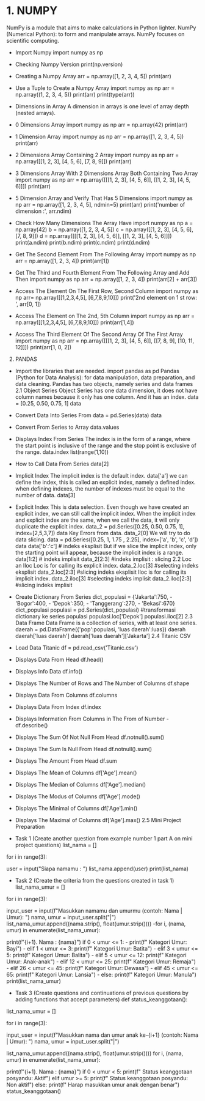 # 1. NUMPY
NumPy is a module that aims to make calculations in Python lighter.
NumPy (Numerical Python): to form and manipulate arrays. NumPy focuses on scientific computing.
- Import Numpy
import numpy as np

- Checking Numpy Version
print(np.version)

- Creating a Numpy Array
arr = np.array([1, 2, 3, 4, 5])
print(arr)
- Use a Tuple to Create a Numpy Array
import numpy as np
arr = np.array((1, 2, 3, 4, 5))
print(arr)
print(type(arr))
- Dimensions in Array
A dimension in arrays is one level of array depth (nested arrays).
- 0 Dimensions Array
import numpy as np
arr = np.array(42)
print(arr)
- 1 Dimension Array
import numpy as np
arr = np.array([1, 2, 3, 4, 5])
print(arr)
- 2 Dimensions Array Containing 2 Array
import numpy as np
arr = np.array([[1, 2, 3], [4, 5, 6], [7, 8, 9]])
print(arr)
- 3 Dimensions Array With 2 Dimensions Array Both Containing Two Array
import numpy as np
arr = np.array([[[1, 2, 3], [4, 5, 6]], [[1, 2, 3], [4, 5, 6]]])
print(arr)
- 5 Dimension Array and Verify That Has 5 Dimensions
import numpy as np
arr = np.array([1, 2, 3, 4, 5], ndmin=5)
print(arr)
print('number of dimension :', arr.ndim)
- Check How Many Dimensions The Array Have
import numpy as np
a = np.array(42)
b = np.array([1, 2, 3, 4, 5])
c = np.array([[1, 2, 3], [4, 5, 6], [7, 8, 9]])
d = np.array([[[1, 2, 3], [4, 5, 6]], [[1, 2, 3], [4, 5, 6]]])
print(a.ndim)
print(b.ndim)
print(c.ndim)
print(d.ndim)
- Get The Second Element From The Following Array
import numpy as np
arr = np.array([1, 2, 3, 4])
print(arr[1])
- Get The Third and Fourth Element From The Following Array and Add Then
import numpy as np
arr = np.array([1, 2, 3, 4])
print(arr[2] + arr[3])
- Access The Element On The First Row, Second Column
import numpy as np
arr= np.array([[1,2,3,4,5], [6,7,8,9,10]])
print('2nd element on 1 st row: ', arr[0, 1])
- Access The Element on The 2nd, 5th Column
import numpy as np
arr = np.array([[1,2,3,4,5], [6,7,8,9,10]])
print(arr[1,4])
- Access The Third Element Of The Second Array Of The First Array
import numpy as np
arr = np.array([[[1, 2, 3], [4, 5, 6]], [[7, 8, 9], [10, 11, 12]]])
print(arr[1, 0, 2])
2. PANDAS
- Import the libraries that are needed.
import pandas as pd
Pandas (Python for Data Analysis): for data manipulation, data preparation, and data cleaning.
Pandas has two objects, namely series and data frames
2.1 Object Series
Object Series has one data dimension, it does not have column names because it only has one column. And it has an index.
data = [0.25, 0.50, 0.75, 1]
data
- Convert Data Into Series From
data = pd.Series(data)
data
- Convert From Series to Array
data.values
- Displays Index From Series
The index is in the form of a range, where the start point is inclusive of the range and the stop point is exclusive of the range.
data.index
list(range(1,10))
- How to Call Data From Series
data[2]
- Implicit Index
The implicit index is the default index.
data['a']
we can define the index, this is called an explicit index, namely a defined index.
when defining indexes, the number of indexes must be equal to the number of data.
data[3]
- Explicit Index
This is data selection.
Even though we have created an explicit index, we can still call the implicit index.
When the implicit index and explicit index are the same, when we call the data, it will only duplicate the explicit index.
data_2 = pd.Series([0.25, 0.50, 0.75, 1], index=[2,5,3,7])
data
Key Errors from data.
data_2[0]
We will try to do data slicing.
data = pd.Series([0.25, 1, 1.75 , 2.25], index=['a', 'b', 'c', 'd'])
data
data['b':'c'] # indeks eksplisit
But if we slice the implicit index, only the starting point will appear, because the implicit index is a range.
data[1:2] # indeks implisit
data_2[2:3] #indeks implisit : slicing
2.2 Loc an Iloc
Loc is for calling its explicit index.
data_2.loc[3] #selecting indeks eksplisit
data_2.loc[2:3] #slicing indeks eksplisit
Iloc is for calling its implicit index.
data_2.iloc[3] #selecting indeks implisit
data_2.iloc[2:3] #slicing indeks implisit
- Create Dictionary From Series
dict_populasi = {'Jakarta':750, - 'Bogor':400, - 'Depok':350, - 'Tanggerang':270, - 'Bekasi':670}
dict_populasi
populasi = pd.Series(dict_populasi) #transformasi dictionary ke series
populasi
populasi.loc['Depok']
populasi.iloc[2]
2.3 Data Frame
Data Frame is a collection of series, with at least one series.
daerah = pd.DataFrame({'pop':populasi, 'luas daerah':luas})
daerah
daerah['luas daerah']
daerah['luas daerah']['Jakarta']
2.4 Titanic CSV
- Load Data Titanic
df = pd.read_csv('Titanic.csv')
- Displays Data From Head
df.head()
- Displays Info Data
df.info()
- Displays The Number of Rows and The Number of Columns
df.shape
- Displays Data From Columns
df.columns
- Displays Data From Index
df.index
- Displays Information From Columns in The From of Number
-df.describe()

- Displays The Sum Of Not Null From Head
df.notnull().sum()
- Displays The Sum Is Null From Head
df.notnull().sum()
- Displays The Amount From Head
df.sum
- Displays The Mean of Columns
df['Age'].mean()
- Displays The Median of Columns
df['Age'].median()
- Displays The Modus of Columns
df['Age'].mode()
- Displays The Minimal of Columns
df['Age'].min()
- Displays The Maximal of Columns
df['Age'].max()
2.5 Mini Project Preparation
- Task 1 (Create another question from example number 1 part A on mini project questions)
list_nama = []

for i in range(3):

user = input("Siapa namamu : ")
list_nama.append(user)
print(list_nama)

- Task 2 (Create the criteria from the questions created in task 1)
list_nama_umur = []

for i in range(3):

input_user = input(f"Masukkan namamu dan umurmu (contoh: Nama | Umur): ")
nama, umur = input_user.split("|")
list_nama_umur.append((nama.strip(), float(umur.strip())))
-for i, (nama, umur) in enumerate(list_nama_umur):

print(f"{i+1}. Nama : {nama}")
if 0 < umur <= 1: - print(f" Kategori Umur: Bayi") - elif 1 < umur <= 3:
print(f" Kategori Umur: Batita") - elif 3 < umur <= 5:
print(f" Kategori Umur: Balita") - elif 5 < umur <= 12:
print(f" Kategori Umur: Anak-anak") - elif 12 < umur <= 25:
print(f" Kategori Umur: Remaja") - elif 26 < umur <= 45:
print(f" Kategori Umur: Dewasa") - elif 45 < umur <= 65:
print(f" Kategori Umur: Lansia") - else:
print(f" Kategori Umur: Manula")
print(list_nama_umur)
- Task 3 (Create questions and continuations of previous questions by adding functions that accept parameters)
def status_keanggotaan():

list_nama_umur = []

for i in range(3):

input_user = input(f"Masukkan nama dan umur anak ke-{i+1} (contoh: Nama | Umur): ")
nama, umur = input_user.split("|")

list_nama_umur.append((nama.strip(), float(umur.strip())))
for i, (nama, umur) in enumerate(list_nama_umur):

print(f"{i+1}. Nama : {nama}")
if 0 < umur < 5:
print(f" Status keanggotaan posyandu: Aktif")
elif umur >= 5:
print(f" Status keanggotaan posyandu: Non aktif")
else:
print(f" Harap masukkan umur anak dengan benar")
status_keanggotaan()
